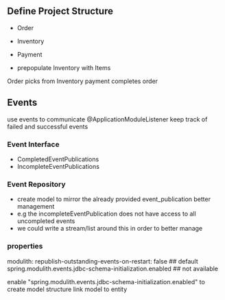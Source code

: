 ## Define Project Structure
- Order
- Inventory
- Payment

- prepopulate Inventory with Items

Order picks from Inventory
payment completes order

## Events
use events to communicate  @ApplicationModuleListener
keep track of failed and successful events
### Event Interface
- CompletedEventPublications
- IncompleteEventPublications

### Event Repository
- create model to mirror the already provided event_publication better management
- e.g the incompleteEventPublication does not have access to all uncompleted events
- we could write a stream/list around this in order to better manage

### properties
modulith:
republish-outstanding-events-on-restart: false  ## default
spring.modulith.events.jdbc-schema-initialization.enabled  ## not available

enable "spring.modulith.events.jdbc-schema-initialization.enabled" to create model structure
link model to entity
